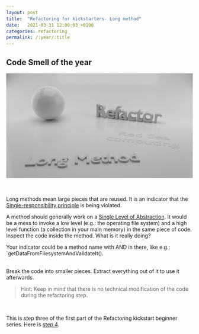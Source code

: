 ```yaml
---
layout: post
title:  "Refactoring for kickstarters- Long method"
date:   2021-03-31 12:00:03 +0100
categories: refactoring
permalink: /:year/:title
---
```


## Code Smell of the year

![Long method](../images/Refactoring/Refactor-long-methods.png)

<br>

Long methods mean large pieces that are reused. 
It is an indicator that the [Single-responsibility principle](https://en.wikipedia.org/wiki/Single-responsibility_principle) 
is being violated.

A method should generally work on a [Single Level of Abstraction](http://principles-wiki.net/principles:single_level_of_abstraction).
It would be a mess to invoke a low level (e.g.: the operating file system) and a high level 
function (a collection in your main memory) in the same piece of code.
Inspect the code inside the method. What is it really doing?

Your indicator could be a method name with AND in there, like e.g.: `getDataFromFilesystemAndValidateIt().

<br>
Break the code into smaller pieces. Extract everything out of it to use it afterwards.

<br>

>
>Hint: Keep in mind that there is no technical modification of the code during the refactoring step.
>

<br>

This is step three of the first part of the Refactoring kickstart beginner series. Here is [step 4](https://redseacomputing.github.io/2021/Refactoring1-4-long-parameterlist).